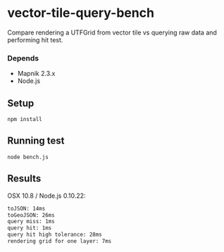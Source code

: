 vector-tile-query-bench
=======================

Compare rendering a UTFGrid from vector tile vs querying raw data and performing hit test.

### Depends

 - Mapnik 2.3.x
 - Node.js


## Setup

    npm install


## Running test

    node bench.js


## Results

OSX 10.8 / Node.js 0.10.22:

```sh
toJSON: 14ms
toGeoJSON: 26ms
query miss: 1ms
query hit: 1ms
query hit high tolerance: 28ms
rendering grid for one layer: 7ms
```
